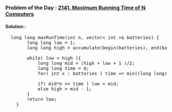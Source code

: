 ### Problem of the Day : [2141. Maximum Running Time of N Computers](https://leetcode.com/problems/maximum-running-time-of-n-computers/)

#### Solution :
<pre>
  long long maxRunTime(int n, vector< int >& batteries) {
        long long low = 1;
        long long high = accumulate(begin(batteries), end(batteries), 0LL) / n;

        while( low < high ){
            long long mid = (high + low + 1 )/2;
            long long time = 0;
            for( int x : batteries ) time += min((long long) x , mid );

            if( mid*n <= time ) low = mid;
            else high = mid - 1;
        }
        return low;
    }
</pre>
